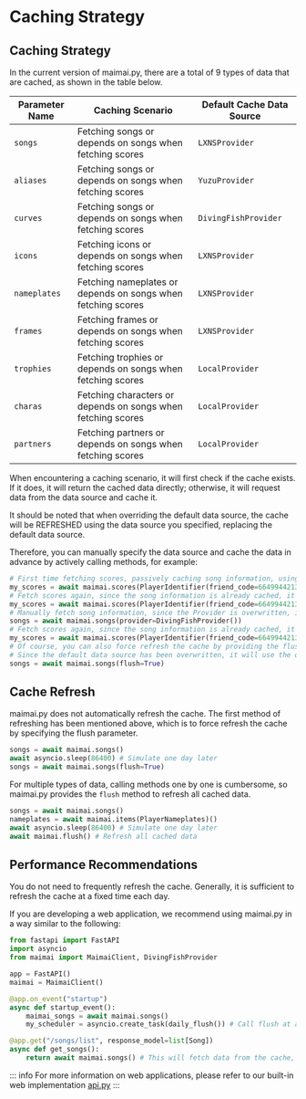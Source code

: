 # Caching Strategy

## Caching Strategy

In the current version of maimai.py, there are a total of 9 types of data that are cached, as shown in the table below.

| Parameter Name | Caching Scenario                                             | Default Cache Data Source |
|----------------|--------------------------------------------------------------|---------------------------|
| `songs`        | Fetching songs or depends on songs when fetching scores      | `LXNSProvider`            |
| `aliases`      | Fetching songs or depends on songs when fetching scores      | `YuzuProvider`            |
| `curves`       | Fetching songs or depends on songs when fetching scores      | `DivingFishProvider`      |
| `icons`        | Fetching icons or depends on songs when fetching scores      | `LXNSProvider`            |
| `nameplates`   | Fetching nameplates or depends on songs when fetching scores | `LXNSProvider`            |
| `frames`       | Fetching frames or depends on songs when fetching scores     | `LXNSProvider`            |
| `trophies`     | Fetching trophies or depends on songs when fetching scores   | `LocalProvider`           |
| `charas`       | Fetching characters or depends on songs when fetching scores | `LocalProvider`           |
| `partners`     | Fetching partners or depends on songs when fetching scores   | `LocalProvider`           |

When encountering a caching scenario, it will first check if the cache exists. If it does, it will return the cached data directly; otherwise, it will request data from the data source and cache it.

It should be noted that when overriding the default data source, the cache will be REFRESHED using the data source you specified, replacing the default data source.

Therefore, you can manually specify the data source and cache the data in advance by actively calling methods, for example:

```python
# First time fetching scores, passively caching song information, using the default cache data source (LXNSProvider, YuzuProvider, DivingFishProvider)
my_scores = await maimai.scores(PlayerIdentifier(friend_code=664994421382429), provider=lxns)
# Fetch scores again, since the song information is already cached, it will not request the song information again
my_scores = await maimai.scores(PlayerIdentifier(friend_code=664994421382429), provider=lxns)
# Manually fetch song information, since the Provider is overwritten, it will actively refresh the cache, using the data source (DivingFishProvider, YuzuProvider, DivingFishProvider)
songs = await maimai.songs(provider=DivingFishProvider())
# Fetch scores again, since the song information is already cached, it will not request the song information again
my_scores = await maimai.scores(PlayerIdentifier(friend_code=664994421382429), provider=lxns)
# Of course, you can also force refresh the cache by providing the flush parameter
# Since the default data source has been overwritten, it will use the data source (DivingFishProvider, YuzuProvider, DivingFishProvider)
songs = await maimai.songs(flush=True)
```

## Cache Refresh

maimai.py does not automatically refresh the cache. The first method of refreshing has been mentioned above, which is to force refresh the cache by specifying the flush parameter.

```python
songs = await maimai.songs()
await asyncio.sleep(86400) # Simulate one day later
songs = await maimai.songs(flush=True)
```

For multiple types of data, calling methods one by one is cumbersome, so maimai.py provides the `flush` method to refresh all cached data.

```python
songs = await maimai.songs()
nameplates = await maimai.items(PlayerNameplates)()
await asyncio.sleep(86400) # Simulate one day later
await maimai.flush() # Refresh all cached data
```

## Performance Recommendations

You do not need to frequently refresh the cache. Generally, it is sufficient to refresh the cache at a fixed time each day.

If you are developing a web application, we recommend using maimai.py in a way similar to the following:

```python
from fastapi import FastAPI
import asyncio
from maimai import MaimaiClient, DivingFishProvider

app = FastAPI()
maimai = MaimaiClient()

@app.on_event("startup")
async def startup_event():
    maimai_songs = await maimai.songs()
    my_scheduler = asyncio.create_task(daily_flush()) # Call flush at a fixed time each day

@app.get("/songs/list", response_model=list[Song])
async def get_songs():
    return await maimai.songs() # This will fetch data from the cache, avoiding additional requests
```

::: info
For more information on web applications, please refer to our built-in web implementation [api.py](https://github.com/TrueRou/maimai.py/blob/main/maimai_py/api.py)
:::